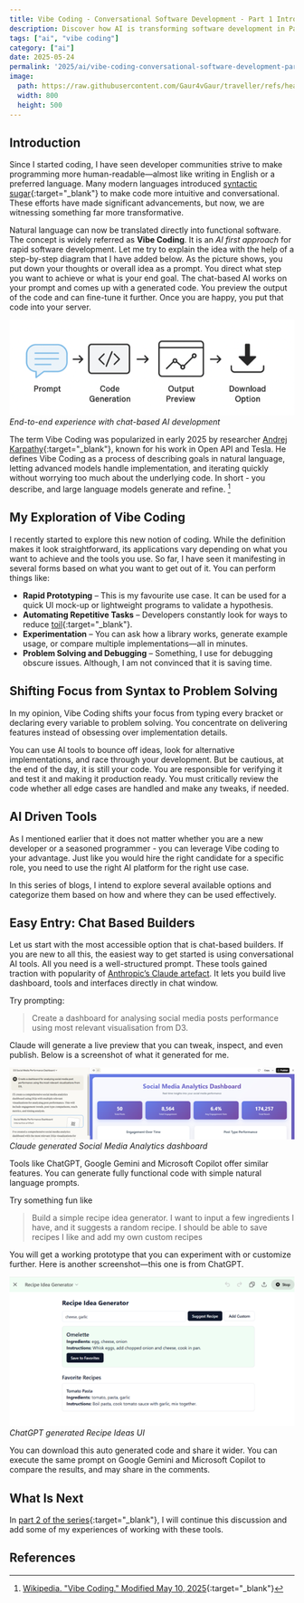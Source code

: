 ```yaml
---
title: Vibe Coding - Conversational Software Development - Part 1 Introduction
description: Discover how AI is transforming software development in Part 1 of my 'Vibe Coding' series. Explore conversational coding, real-time code generation, and the future of developer productivity.
tags: ["ai", "vibe coding"]
category: ["ai"]
date: 2025-05-24
permalink: '2025/ai/vibe-coding-conversational-software-development-part1/'
image:
  path: https://raw.githubusercontent.com/Gaur4vGaur/traveller/refs/heads/master/images/ai/2025-05-24-ai_vibe-coding-conversational-software-development-part1/2025-05-24-cover-image.jpg
  width: 800
  height: 500
---
```


## Introduction
Since I started coding, I have seen developer communities strive to make programming more human-readable—almost like writing in English or a preferred language. Many modern languages introduced [syntactic sugar](https://en.wiktionary.org/wiki/syntactic_sugar){:target="_blank"} to make code more intuitive and conversational. These efforts have made significant advancements, but now, we are witnessing something far more transformative.

Natural language can now be translated directly into functional software. The concept is widely referred as __Vibe Coding__. It is an _AI first approach_ for rapid software development. Let me try to explain the idea with the help of a step-by-step diagram that I have added below. As the picture shows, you put down your thoughts or overall idea as a prompt. You direct what step you want to achieve or what is your end goal. The chat-based AI works on your prompt and comes up with a generated code. You preview the output of the code and can fine-tune it further. Once you are happy, you put that code into your server.

![End-to-end experience with chat-based AI development](https://raw.githubusercontent.com/Gaur4vGaur/traveller/refs/heads/master/images/ai/2025-05-24-ai_vibe-coding-conversational-software-development-part1/end-to-end-experience-chat-based-builders.png
)*End-to-end experience with chat-based AI development*

The term Vibe Coding was popularized in early 2025 by researcher [Andrej Karpathy](https://en.wikipedia.org/wiki/Andrej_Karpathy){:target="_blank"}, known for his work in Open API and Tesla. He defines Vibe Coding as a process of describing goals in natural language, letting advanced models handle implementation, and iterating quickly without worrying too much about the underlying code. In short - you describe, and large language models generate and refine. [^footnote]


## My Exploration of Vibe Coding
I recently started to explore this new notion of coding. While the definition makes it look straightforward, its applications vary depending on what you want to achieve and the tools you use. So far, I have seen it manifesting in several forms based on what you want to get out of it. You can perform things like:

- **Rapid Prototyping** – This is my favourite use case. It can be used for a quick UI mock-up or lightweight programs to validate a hypothesis.
- **Automating Repetitive Tasks** – Developers constantly look for ways to reduce [toil](https://sre.google/sre-book/eliminating-toil/){:target="_blank"}.
- **Experimentation** – You can ask how a library works, generate example usage, or compare multiple implementations—all in minutes.
- **Problem Solving and Debugging** – Something, I use for debugging obscure issues. Although, I am not convinced that it is saving time.


## Shifting Focus from Syntax to Problem Solving
In my opinion, Vibe Coding shifts your focus from typing every bracket or declaring every variable to problem solving. You concentrate on delivering features instead of obsessing over implementation details.

You can use AI tools to bounce off ideas, look for alternative implementations, and race through your development. But be cautious, at the end of the day, it is still your code. You are responsible for verifying it and test it and making it production ready. You must critically review the code whether all edge cases are handled and make any tweaks, if needed.


## AI Driven Tools
As I mentioned earlier that it does not matter whether you are a new developer or a seasoned programmer - you can leverage Vibe coding to your advantage. Just like you would hire the right candidate for a specific role, you need to use the right AI platform for the right use case. 

In this series of blogs, I intend to explore several available options and categorize them based on how and where they can be used effectively.

## Easy Entry: Chat Based Builders
Let us start with the most accessible option that is chat-based builders. If you are new to all this, the easiest way to get started is using conversational AI tools. All you need is a well-structured prompt. 
These tools gained traction with popularity of [Anthropic’s Claude artefact](https://www.anthropic.com/product). It lets you build live dashboard, tools and interfaces directly in chat window. 

Try prompting:

> Create a dashboard for analysing social media posts performance using most relevant visualisation from D3.

Claude will generate a live preview that you can tweak, inspect, and even publish. Below is a screenshot of what it generated for me.

![Claude generated social media dashboard](https://raw.githubusercontent.com/Gaur4vGaur/traveller/refs/heads/master/images/ai/2025-05-24-ai_vibe-coding-conversational-software-development-part1/claude-generated-ui.png)*Claude generated Social Media Analytics dashboard*

Tools like ChatGPT, Google Gemini and Microsoft Copilot offer similar features. You can generate fully functional code with simple natural language prompts. 

Try something fun like 
> Build a simple recipe idea generator. I want to input a few ingredients I have, and it suggests a random recipe. I should be able to save recipes I like and add my own custom recipes

You will get a working prototype that you can experiment with or customize further. Here is another screenshot—this one is from ChatGPT.

![ChatGPT generated Recipe Ideas UI](https://raw.githubusercontent.com/Gaur4vGaur/traveller/refs/heads/master/images/ai/2025-05-24-ai_vibe-coding-conversational-software-development-part1/chatgpt-generated-ui.png)*ChatGPT generated Recipe Ideas UI*

You can download this auto generated code and share it wider. You can execute the same prompt on Google Gemini and Microsoft Copilot to compare the results, and may share in the comments.

## What Is Next
In [part 2 of the series](https://www.gaurgaurav.com/2025/ai/vibe-coding-conversational-software-development-part2/){:target="_blank"}, I will continue this discussion and add some of my experiences of working with these tools.


## References
[^footnote]: [Wikipedia. "Vibe Coding." Modified May 10, 2025](https://en.wikipedia.org/wiki/Vibe_coding){:target="_blank"}